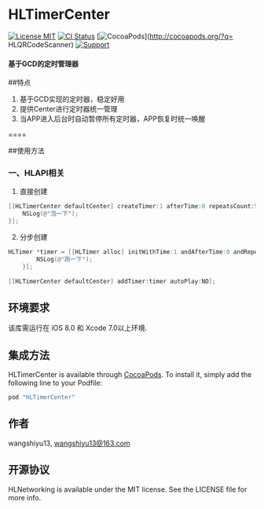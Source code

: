 # HLTimerCenter
[![License MIT](https://img.shields.io/badge/license-MIT-green.svg?style=flat)](https://github.com/wangshiyu13/HLQRCodeScanner/blob/master/LICENSE)
[![CI Status](https://img.shields.io/badge/build-1.0.0-brightgreen.svg)](https://travis-ci.org/wangshiyu13/HLQRCodeScanner)
[![CocoaPods](https://img.shields.io/badge/platform-iOS-lightgrey.svg)](http://cocoapods.org/?q= HLQRCodeScanner)
[![Support](https://img.shields.io/badge/support-iOS%208%2B-blue.svg)](https://www.apple.com/nl/ios/)
#### 基于GCD的定时管理器
##特点
1. 基于GCD实现的定时器，稳定好用
2. 提供Center进行定时器统一管理
3. 当APP进入后台时自动暂停所有定时器，APP恢复时统一唤醒

====

##使用方法

### 一、HLAPI相关

1) 直接创建

```objective-c
[[HLTimerCenter defaultCenter] createTimer:1 afterTime:0 repeatsCount:5 repeats:NO autoPlay:YES handler:^{
	NSLog(@"泡一下");
}];
```

2) 分步创建

```objective-c
HLTimer *timer = [[HLTimer alloc] initWithTime:1 andAfterTime:0 andRepeatsCount:5 isRepeats:NO completionHandler:^{
        NSLog(@"跑一下");
    }];
    
[[HLTimerCenter defaultCenter] addTimer:timer autoPlay:NO];
```

## 环境要求

该库需运行在 iOS 8.0 和 Xcode 7.0以上环境.

## 集成方法

HLTimerCenter is available through [CocoaPods](http://cocoapods.org). To install
it, simply add the following line to your Podfile:

```ruby
pod "HLTimerCenter"
```

## 作者

wangshiyu13, wangshiyu13@163.com

## 开源协议

HLNetworking is available under the MIT license. See the LICENSE file for more info.
